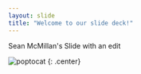 ```yaml
---
layout: slide
title: "Welcome to our slide deck!"
---
```


Sean McMillan's Slide with an edit

![poptocat](https://octodex.github.com/images/poptocat.png)
{: .center}
